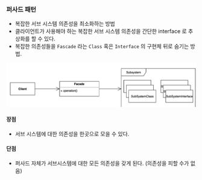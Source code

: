 ### 퍼사드 패턴

* 복잡한 서브 시스템 의존성을 최소화하는 방법
* 클라이언트가 사용해야 하는 복잡한 서브 시스템 의존성을 간단한 interface 로 추상화를 할 수 있다.
* 복잡한 의존성들을 `Fascade` 라는 `Class` 혹은 `Interface` 의 구현체 뒤로 숨기는 방법.


![img.png](img.png)

#### 장점

* 서브 시스템에 대한 의존성을 한곳으로 모을 수 있다.

#### 단점

* 퍼사드 자체가 서브시스템에 대한 모든 의존성을 갖게 된다. (의존성을 피할 수가 없음)

